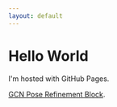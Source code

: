 ```yaml
---
layout: default
---
```

# Hello World
 I'm hosted with GitHub Pages.</p>
[GCN Pose Refinement Block](./GCN-page.html).
